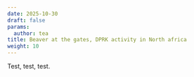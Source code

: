 ```yaml
---
date: 2025-10-30
draft: false
params:
  author: tea
title: Beaver at the gates, DPRK activity in North africa
weight: 10
---
```


Test, test, test.